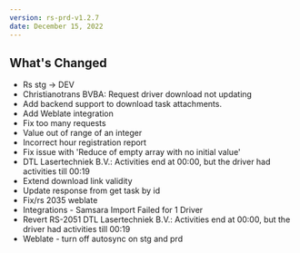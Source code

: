```yaml
---
version: rs-prd-v1.2.7
date: December 15, 2022
---
```


## What's Changed
* Rs stg -> DEV
* Christianotrans BVBA: Request driver download not updating
* Add backend support to download task attachments.
* Add Weblate integration
* Fix too many requests
* Value out of range of an integer
* Incorrect hour registration report
* Fix issue with 'Reduce of empty array with no initial value'
* DTL Lasertechniek B.V.: Activities end at 00:00, but the driver had activities till 00:19
* Extend download link validity
* Update response from get task by id
* Fix/rs 2035 weblate
* Integrations - Samsara Import Failed for 1 Driver
* Revert RS-2051 DTL Lasertechniek B.V.: Activities end at 00:00, but the driver had activities till 00:19
* Weblate - turn off autosync on stg and prd